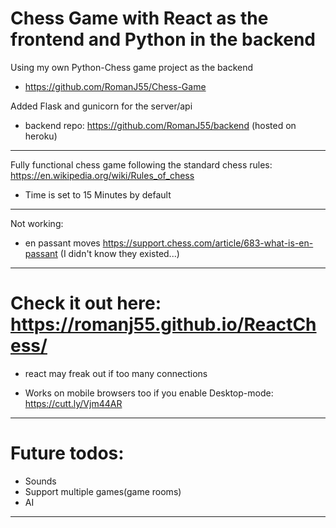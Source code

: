 # Chess Game with React as the frontend and Python in the backend

Using my own Python-Chess game project as the backend

- https://github.com/RomanJ55/Chess-Game

Added Flask and gunicorn for the server/api

- backend repo: https://github.com/RomanJ55/backend (hosted on heroku)

---

Fully functional chess game following the standard chess rules: https://en.wikipedia.org/wiki/Rules_of_chess

- Time is set to 15 Minutes by default

---

Not working:

- en passant moves https://support.chess.com/article/683-what-is-en-passant
  (I didn't know they existed...)

---

# Check it out here: https://romanj55.github.io/ReactChess/

- react may freak out if too many connections

- Works on mobile browsers too if you enable Desktop-mode:
  https://cutt.ly/Vjm44AR

---

# Future todos:

- Sounds
- Support multiple games(game rooms)
- AI

---

